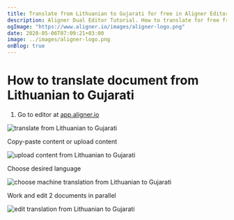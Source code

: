 ```yaml
---
title: Translate from Lithuanian to Gujarati for free in Aligner Editor
description: Aligner Dual Editor Tutorial. How to translate for free from Lithuanian to Gujarati. Aligner is multilingual document management platform. 
ogImage: "https://www.aligner.io/images/aligner-logo.png"
date: 2020-05-06T07:09:21+03:00
image: ../images/aligner-logo.png
onBlog: true
---
```


# How to translate document from Lithuanian to Gujarati

1. Go to editor at [app.aligner.io](https://app.aligner.io "Aligner App web page")

![translate from Lithuanian to Gujarati](../aligner-blank-editor.png "translate from Lithuanian to Gujarati")

Copy-paste content or upload content

![upload content from Lithuanian to Gujarati](../aligner-uploaded-document.png "upload content from Lithuanian to Gujarati")

Choose desired language

![choose machine translation from Lithuanian to Gujarati](../aligner-language-dropdown.png "choose machine translation from Lithuanian to Gujarati")

Work and edit 2 documents in parallel

![edit translation from Lithuanian to Gujarati](../aligner-double-sitded-editor.png "edit translation from Lithuanian to Gujarati")

